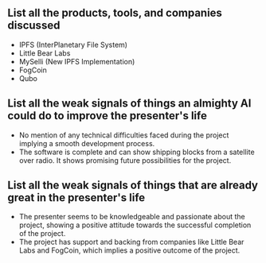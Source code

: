## List all the products, tools, and companies discussed

- IPFS (InterPlanetary File System)
- Little Bear Labs
- MySelli (New IPFS Implementation)
- FogCoin
- Qubo

## List all the weak signals of things an almighty AI could do to improve the presenter's life

- No mention of any technical difficulties faced during the project implying a smooth development process.
- The software is complete and can show shipping blocks from a satellite over radio. It shows promising future possibilities for the project.

## List all the weak signals of things that are already great in the presenter's life

- The presenter seems to be knowledgeable and passionate about the project, showing a positive attitude towards the successful completion of the project. 
- The project has support and backing from companies like Little Bear Labs and FogCoin, which implies a positive outcome of the project.
